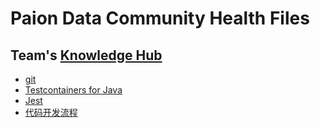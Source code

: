 Paion Data Community Health Files
=================================

Team's [Knowledge Hub](https://github.com/orgs/paion-data/repositories?q=topic%3Adocumentation)
-----------------------------------------------------------------------------------------------

- [git](https://git.paion-data.dev/)
- [Testcontainers for Java](http://testcontainers-java.paion-data.dev/)
- [Jest](https://jest.paion-data.dev/)
- [代码开发流程](https://github.com/paion-data/.github/wiki/代码开发流程)
